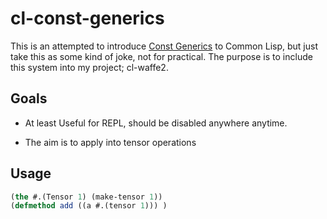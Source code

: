 
# cl-const-generics

This is an attempted to introduce [Const Generics](https://practice.rs/generics-traits/const-generics.html) to Common Lisp, but just take this as some kind of joke, not for practical. The purpose is to include this system into my project; cl-waffe2.

## Goals

- At least Useful for REPL, should be disabled anywhere anytime.

- The aim is to apply into tensor operations


## Usage

```lisp
(the #.(Tensor 1) (make-tensor 1))
(defmethod add ((a #.(tensor 1))) )
```

